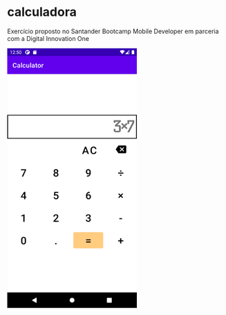 # calculadora
Exercício proposto no Santander Bootcamp Mobile Developer em parceria com a Digital Innovation One

<img src="https://github.com/joaomouratocn/calculadora/blob/main/Screenshot_20210730_125004.png" width="300" height="600" />
